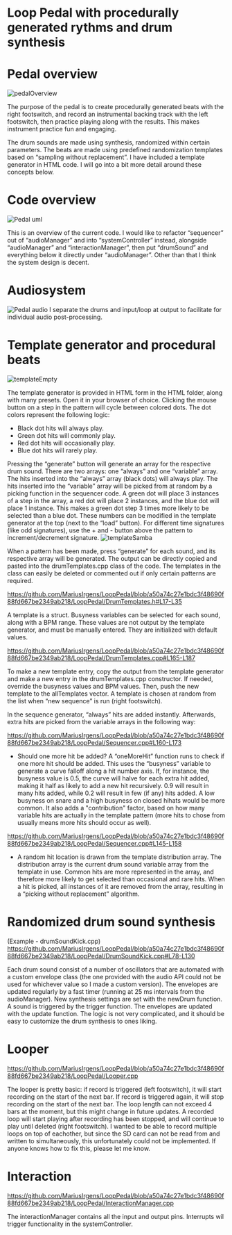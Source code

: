 # Loop Pedal with procedurally generated rythms and drum synthesis

# Pedal overview
![pedalOverview](https://github.com/MariusIrgens/LoopPedal/assets/78429226/f668eea8-f432-497c-9add-428f51fd7747)

The purpose of the pedal is to create procedurally generated beats with the right footswitch, and record an instrumental backing track with the left footswitch, then practice playing along with the results. This makes instrument practice fun and engaging.

The drum sounds are made using synthesis, randomized within certain parameters. The beats are made using predefined randomization templates based on “sampling without replacement”. I have included a template generator in HTML code. I will go into a bit more detail around these concepts below.

# Code overview
![Pedal uml](https://github.com/MariusIrgens/LoopPedal/assets/78429226/3f76dd34-bf25-4984-b71d-f3d6ae25585b)

This is an overview of the current code. I would like to refactor “sequencer” out of “audioManager” and into “systemController” instead, alongside “audioManager” and “interactionManager”, then put “drumSound” and everything below it directly under “audioManager”.
Other than that I think the system design is decent.

# Audiosystem
![Pedal audio](https://github.com/MariusIrgens/LoopPedal/assets/78429226/dbada959-29fe-4041-ad6a-e32fc84db6c6)
I separate the drums and input/loop at output to facilitate for individual audio post-processing. 

# Template generator and procedural beats
![templateEmpty](https://github.com/MariusIrgens/LoopPedal/assets/78429226/0e5a9343-82b7-4eb0-b1d7-1a4eec5493f9)

The template generator is provided in HTML form in the HTML folder, along with many presets. Open it in your browser of choice. Clicking the mouse button on a step in the pattern will cycle between colored dots. The dot colors represent the following logic:

- Black dot hits will always play.
- Green dot hits will commonly play.
- Red dot hits will occasionally play.
- Blue dot hits will rarely play.

Pressing the “generate” button will generate an array for the respective drum sound. There are two arrays: one “always” and one “variable” array. The hits inserted into the “always” array (black dots) will always play. The hits inserted into the “variable” array will be picked from at random by a picking function in the sequencer code. A green dot will place 3 instances of a step in the array, a red dot will place 2 instances, and the blue dot will place 1 instance. This makes a green dot step 3 times more likely to be selected than a blue dot. These numbers can be modified in the template generator at the top (next to the “load” button). For different time signatures (like odd signatures), use the + and - button above the pattern to increment/decrement signature.
![templateSamba](https://github.com/MariusIrgens/LoopPedal/assets/78429226/5b2eb7ac-cda3-4b7f-8b83-80a50dd8b949)

When a pattern has been made, press “generate” for each sound, and its respective array will be generated. The output can be directly copied and pasted into the drumTemplates.cpp class of the code. The templates in the class can easily be deleted or commented out if only certain patterns are required.

https://github.com/MariusIrgens/LoopPedal/blob/a50a74c27e1bdc3f48690f88fd667be2349ab218/LoopPedal/DrumTemplates.h#L17-L35

A template is a struct. Busyness variables can be selected for each sound, along with a BPM range. These values are not output by the template generator, and must be manually entered. They are initialized with default values. 

https://github.com/MariusIrgens/LoopPedal/blob/a50a74c27e1bdc3f48690f88fd667be2349ab218/LoopPedal/DrumTemplates.cpp#L165-L187

To make a new template entry, copy the output from the template generator and make a new entry in the drumTemplates.cpp constructor. If needed, override the busyness values and BPM values. Then, push the new template to the allTemplates vector. A template is chosen at random from the list when “new sequence” is run (right footswitch).

In the sequence generator, “always” hits are added instantly. Afterwards, extra hits are picked from the variable arrays in the following way:

https://github.com/MariusIrgens/LoopPedal/blob/a50a74c27e1bdc3f48690f88fd667be2349ab218/LoopPedal/Sequencer.cpp#L160-L173

- Should one more hit be added? A “oneMoreHit” function runs to check if one more hit should be added. This uses the “busyness” variable to generate a curve falloff along a hit number axis. If, for instance, the busyness value is 0.5, the curve will halve for each extra hit added, making it half as likely to add a new hit recursively. 0.9 will result in many hits added, while 0.2 will result in few (if any) hits added. A low busyness on snare and a high busyness on closed hihats would be more common. It also adds a "contribution" factor, based on how many variable hits are actually in the template pattern (more hits to chose from usually means more hits should occur as well).

https://github.com/MariusIrgens/LoopPedal/blob/a50a74c27e1bdc3f48690f88fd667be2349ab218/LoopPedal/Sequencer.cpp#L145-L158

- A random hit location is drawn from the template distribution array. The distribution array is the current drum sound variable array from the template in use. Common hits are more represented in the array, and therefore more likely to get selected than occasional and rare hits. When a hit is picked, all instances of it are removed from the array, resulting in a “picking without replacement” algorithm.

# Randomized drum sound synthesis
(Example - drumSoundKick.cpp)
https://github.com/MariusIrgens/LoopPedal/blob/a50a74c27e1bdc3f48690f88fd667be2349ab218/LoopPedal/DrumSoundKick.cpp#L78-L130

Each drum sound consist of a number of oscillators that are automated with a custom envelope class (the one provided with the audio API could not be used for whichever value so I made a custom version). The envelopes are updated regularly by a fast timer (running at 25 ms intervals from the audioManager). New synthesis settings are set with the newDrum function. A sound is triggered by the trigger function. The envelopes are updated with the update function. The logic is not very complicated, and it should be easy to customize the drum synthesis to ones liking.

# Looper
https://github.com/MariusIrgens/LoopPedal/blob/a50a74c27e1bdc3f48690f88fd667be2349ab218/LoopPedal/Looper.cpp

The looper is pretty basic: if record is triggered (left footswitch), it will start recording on the start of the next bar. If record is triggered again, it will stop recording on the start of the next bar. The loop length can not exceed 4 bars at the moment, but this might change in future updates. A recorded loop will start playing after recording has been stopped, and will continue to play until deleted (right footswitch). I wanted to be able to record multiple loops on top of eachother, but since the SD card can not be read from and written to simultaneously, this unfortunately could not be implemented. If anyone knows how to fix this, please let me know.

# Interaction
https://github.com/MariusIrgens/LoopPedal/blob/a50a74c27e1bdc3f48690f88fd667be2349ab218/LoopPedal/InteractionManager.cpp

The interactionManager contains all the input and output pins. Interrupts wil trigger functionality in the systemController.


